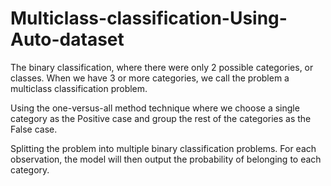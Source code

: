 # Multiclass-classification-Using-Auto-dataset

The binary classification, where there were only 2 possible categories, or classes. When we have 3 or more categories, we call the problem a multiclass classification problem.

Using the one-versus-all method technique where we choose a single category as the Positive case and group the rest of the categories as the False case. 

Splitting the problem into multiple binary classification problems. For each observation, the model will then output the probability of belonging to each category.
